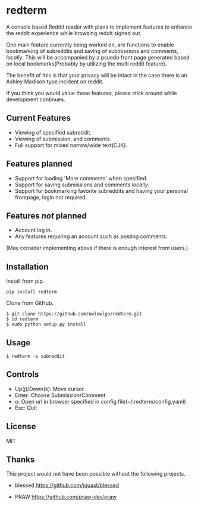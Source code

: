 # redterm
A console based Reddit reader with plans to implement features to enhance the reddit experience while browsing reddit signed out.

One main feature currently being worked on, are functions to enable bookmarking of subreddits and saving of submissions and comments, *locally*.
This will be accompanied by a psuedo front page generated based on local bookmarks(Probably by utilizing the multi reddit feature). 

The benefit of this is that your privacy will be intact in the case there is an Ashley Madison type incident on reddit.

If you think you would value these features, please stick around while development continues.  

## Current Features
* Viewing of specified subreddit.
* Viewing of submission, and comments.
* Full support for mixed narrow/wide text(CJK).

## Features planned
* Support for loading 'More comments' when specified.
* Support for saving submissions and comments *locally*.
* Support for bookmarking favorite subreddits and having your personal frontpage, login not required.

## Features *not* planned 
* Account log in.
* Any features requiring an account such as posting comments.

(May consider implementing above if there is enough interest from users.) 

## Installation

Install from pip.

```
pip install redterm
```

Clone from GitHub.

```
$ git clone https://github.com/owlowlgo/redterm.git
$ cd redterm
$ sudo python setup.py install
```

## Usage

```
$ redterm -s subreddit
```

## Controls
* Up(j)/Down(k): Move cursor
* Enter: Choose Submission/Comment
* o: Open url in browser specified in config file(~/.redterm/config.yaml)
* Esc: Quit

## License
MIT

## Thanks
This project would not have been possible without the following projects.

* blessed
https://github.com/jquast/blessed

* PRAW
https://github.com/praw-dev/praw
